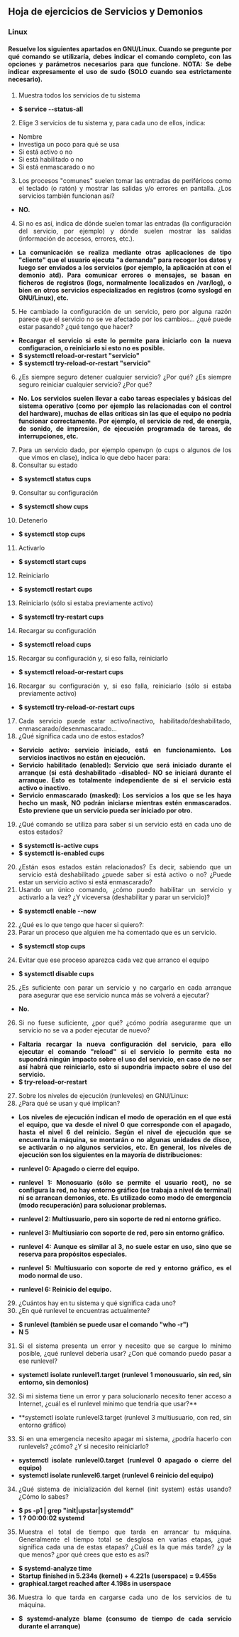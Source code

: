 <div align=justify>

 ## Hoja de ejercicios de Servicios y Demonios
 
 ### Linux
#### Resuelve los siguientes apartados en GNU/Linux. Cuando se pregunte por qué comando se utilizaría, debes indicar el comando completo, con las opciones y parámetros necesarios para que funcione. NOTA: Se debe indicar expresamente el uso de sudo (SOLO cuando sea estrictamente necesario).

1. Muestra todos los servicios de tu sistema
- **$ service --status-all**
2.  Elige 3 servicios de tu sistema y, para cada uno de ellos, indica:
- Nombre
- Investiga un poco para qué se usa
- Si está activo o no
- Si está habilitado o no
- Si está enmascarado o no
 
3. Los procesos "comunes" suelen tomar las entradas de periféricos como el teclado (o ratón) y mostrar las salidas y/o errores en pantalla. ¿Los servicios también funcionan así?
 
 - **NO.**
 
 4. Si no es así, indica de dónde suelen tomar las entradas (la configuración del servicio, por ejemplo) y dónde suelen mostrar las salidas (información de accesos, errores, etc.).
 
 - **La comunicación se realiza mediante otras aplicaciones de tipo "cliente" que el usuario ejecuta "a demanda" para recoger los datos y luego ser enviados a los servicios (por ejemplo, la aplicación at con el demonio atd). Para comunicar errores o mensajes, se basan en ficheros de registros (logs, normalmente localizados en /var/log), o bien en otros servicios especializados en registros (como syslogd en GNU/Linux), etc.**
 
5. He cambiado la configuración de un servicio, pero por alguna razón parece que el servicio no se ve afectado por los cambios... ¿qué puede estar pasando? ¿qué tengo que hacer?

 - **Recargar el servicio si este lo permite para iniciarlo con la nueva configuracion, o reiniciarlo si esto no es posible.**
 - **$ systemctl reload-or-restart "servicio"**
 - **$ systemctl try-reload-or-restart "servicio"**
 
 6. ¿Es siempre seguro detener cualquier servicio? ¿Por qué? ¿Es siempre seguro reiniciar cualquier servicio? ¿Por qué?
 
 - **No. Los servicios suelen llevar a cabo tareas especiales y básicas del sistema operativo (como por ejemplo las relacionadas con el control del hardware), muchas de ellas críticas sin las que el equipo no podría funcionar correctamente. Por ejemplo, el servicio de red, de energía, de sonido, de impresión, de ejecución programada de tareas, de interrupciones, etc.**
 
7. Para un servicio dado, por ejemplo openvpn (o cups o algunos de los que vimos en clase), indica lo que debo hacer para:
8. Consultar su estado
- **$ systemctl status cups**
9. Consultar su configuración
- **$ systemctl show cups**
10. Detenerlo
- **$ systemctl stop cups**
11. Activarlo
- **$ systemctl start cups**
12. Reiniciarlo
- **$ systemctl restart cups**
13. Reiniciarlo (sólo si estaba previamente activo)
- **$ systemctl try-restart cups**
14. Recargar su configuración
- **$ systemctl reload cups**
15. Recargar su configuración y, si eso falla, reiniciarlo
- **$ systemctl reload-or-restart cups**
16. Recargar su configuración y, si eso falla, reiniciarlo (sólo si estaba previamente activo)
- **$ systemctl try-reload-or-restart cups**

17. Cada servicio puede estar activo/inactivo, habilitado/deshabilitado, enmascarado/desenmascarado...
18. ¿Qué significa cada uno de estos estados?
- **Servicio activo: servicio iniciado, está en funcionamiento. Los servicios inactivos no están en ejecución.**
- **Servicio habilitado (enabled): Servicio que será iniciado durante el arranque (si está deshabilitado -disabled- NO se iniciará durante el arranque. Esto es totalmente independiente de si el servicio está activo o inactivo.**
- **Servicio enmascarado (masked): Los servicios a los que se les haya hecho un mask, NO podrán iniciarse mientras estén enmascarados. Esto previene que un servicio pueda ser iniciado por otro.**

19. ¿Qué comando se utiliza para saber si un servicio está en cada uno de estos estados?
- **$ systemctl is-active cups**
- **$ systemctl is-enabled cups**
20. ¿Están esos estados están relacionados? Es decir, sabiendo que un servicio está deshabilitado ¿puede saber si está activo o no? ¿Puede estar un servicio activo si está enmascarado?
21. Usando un único comando, ¿cómo puedo habilitar un servicio y activarlo a la vez? ¿Y viceversa (deshabilitar y parar un servicio)?
 - **$ systemctl enable --now**
22. ¿Qué es lo que tengo que hacer si quiero?:
23. Parar un proceso que alguien me ha comentado que es un servicio.
- **$ systemctl stop cups**
24. Evitar que ese proceso aparezca cada vez que arranco el equipo
- **$ systemctl disable cups**
25. ¿Es suficiente con parar un servicio y no cargarlo en cada arranque para asegurar que ese servicio nunca más se volverá a ejecutar?
- **No.**
26. Si no fuese suficiente, ¿por qué? ¿cómo podría asegurarme que un servicio no se va a poder ejecutar de nuevo?
- **Faltaria recargar la nueva configuración del servicio, para ello ejecutar el comando "reload" si el servicio lo permite esta no supondrá ningún impacto sobre el uso del servicio, en caso de no ser así habrá que reiniciarlo, esto si supondría impacto sobre el uso del servicio.**
- **$ try-reload-or-restart**

27. Sobre los niveles de ejecución (runleveles) en GNU/Linux:
28. ¿Para qué se usan y qué implican?
- **Los niveles de ejecución indican el modo de operación en el que está el equipo, que va desde el nivel 0 que corresponde con el apagado, hasta el nivel 6 del reinicio. Según el nivel de ejecución que se encuentra la máquina, se montarán o no algunas unidades de disco, se activarán o no algunos servicios, etc. En general, los niveles de ejecución son los siguientes en la mayoría de distribuciones:**

- **runlevel 0: Apagado o cierre del equipo.**
- **runlevel 1: Monosuario (sólo se permite el usuario root), no se configura la red, no hay entorno gráfico (se trabaja a nivel de terminal) ni se arrancan demonios, etc. Es utilizado como modo de emergencia (modo recuperación) para solucionar problemas.**
- **runlevel 2: Multiusuario, pero sin soporte de red ni entorno gráfico.**
- **runlevel 3: Multiusiario con soporte de red, pero sin entorno gráfico.**
- **runlevel 4: Aunque es similar al 3, no suele estar en uso, sino que se reserva para propósitos especiales.**
- **runlevel 5: Multiusuario con soporte de red y entorno gráfico, es el modo normal de uso.**
- **runlevel 6: Reinicio del equipo.**
29. ¿Cuántos hay en tu sistema y qué significa cada uno?
30. ¿En qué runlevel te encuentras actualmente?
 - **$ runlevel (también se puede usar el comando "who -r")**
 - **N 5**
31. Si el sistema presenta un error y necesito que se cargue lo mínimo posible, ¿qué runlevel debería usar? ¿Con qué comando puedo pasar a ese runlevel?
 - **systemctl isolate runlevel1.target (runlevel 1 monousuario, sin red, sin entorno, sin demonios)**
32. Si mi sistema tiene un error y para solucionarlo necesito tener acceso a Internet, ¿cuál es el runlevel mínimo que tendría que usar?**
 - **systemctl isolate runlevel3.target (runlevel 3 multiusuario, con red, sin entorno gráfico)
33. Si en una emergencia necesito apagar mi sistema, ¿podría hacerlo con runlevels? ¿cómo?
¿Y si necesito reiniciarlo?
 - **systemctl isolate runlevel0.target (runlevel 0 apagado o cierre del equipo)**
 - **systemctl isolate runlevel6.target (runlevel 6 reinicio del equipo)**
 
34. ¿Qué sistema de inicialización del kernel (init system) estás usando? ¿Cómo lo sabes?
 - **$ ps -p1 | grep "init\|upstar\|systemdd"**
 - **1 ?     00:00:02 systemd**
35. Muestra el total de tiempo que tarda en arrancar tu máquina. Generalmente el tiempo total se desglosa en varias etapas, ¿qué significa cada una de estas etapas? ¿Cuál es la que más tarde? ¿y la que menos? ¿por qué crees que esto es así?
 
 - **$ systemd-analyze time**
- **Startup finished in 5.234s (kernel) + 4.221s (userspace) = 9.455s**
- **graphical.target reached after 4.198s in userspace**

36. Muestra lo que tarda en cargarse cada uno de los servicios de tu máquina.
 - **$ systemd-analyze blame (consumo de tiempo de cada servicio durante el arranque)**
 </di>
